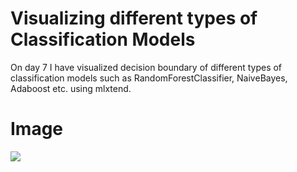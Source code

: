 # Visualizing different types of Classification Models
On day 7 I have visualized decision boundary of different types of classification models such as RandomForestClassifier, NaiveBayes, Adaboost etc. using mlxtend.
# Image
![](Screenshot%from%2021-07-09%09-24-40.png)
